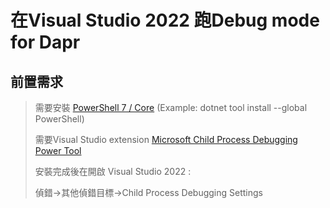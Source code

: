 # 在Visual Studio 2022 跑Debug mode for Dapr

## 前置需求

> 需要安裝 [PowerShell 7 / Core](https://learn.microsoft.com/en-us/powershell/scripting/install/installing-powershell-on-windows?view=powershell-7.3) (Example: dotnet tool install --global PowerShell)
> 
> 需要Visual Studio extension [Microsoft Child Process Debugging Power Tool](https://marketplace.visualstudio.com/items?itemName=vsdbgplat.MicrosoftChildProcessDebuggingPowerTool2022)
>
> 安裝完成後在開啟 Visual Studio 2022 :
>
> 偵錯->其他偵錯目標->Child Process Debugging Settings
